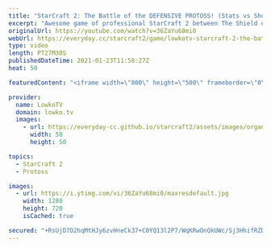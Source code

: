```yaml
---
title: "StarCraft 2: The Battle of the DEFENSIVE PROTOSS! (Stats vs ShoWTimE)"
excerpt: "Awesome game of professional StarCraft 2 between The Shield of Auir and Die Mauer. In this Protoss versus Protoss we see both players trying to outmacro the other, but it turns out they're pretty much doing the exact same thing.  Support my work on Patreon: http://www.patreon.com/lowkotv Become a YouTube"
originalUrl: https://youtube.com/watch?v=36ZaYu68mi0
webUrl: https://everyday.cc/starcraft2/game/lowkotv-starcraft-2-the-battle-of-the-defensive-protoss-stats-vs-showtime/
type: video
length: PT27M30S
publishedDateTime: 2021-01-23T11:58:27Z
heat: 50

featuredContent: "<iframe width=\"800\" height=\"500\" frameborder=\"0\" src=\"https://www.youtube.com/embed/36ZaYu68mi0\" allow=\"accelerometer; autoplay; encrypted-media; gyroscope; picture-in-picture\" allowfullscreen></iframe>"

provider:
  name: LowkoTV
  domain: lowko.tv
  images:
    - url: https://everyday-cc.github.io/starcraft2/assets/images/organizations/lowko.tv-50x50.jpg
      width: 50
      height: 50

topics:
  - StarCraft 2
  - Protoss

images:
  - url: https://i.ytimg.com/vi/36ZaYu68mi0/maxresdefault.jpg
    width: 1280
    height: 720
    isCached: true

secured: "+RsUjD7D2hqMtHJy6zvHneCk37+C0YQ13l2P7/WqKRwOnQkUWc/Sj3HhifRZDsWXmRrDDTRIYo5jG1YIxDYQWGuJufaI5KkH9OT60bF+xGkZDhabCxveaTTwXWwTILNrsA4ycCp0yDSBapk7nZi6yApa8RM2zgNe743QMYftKaiz/A7o3HBDXo99YxXpYKyul7gj/ixMO/liAgRbrmZS7bEtOYXe8SjrjXuAoT4iq6ddJjWlBuz9Qz3QlSXb46fiQswegP4PFIgTveDjS/FEYFxnM9VZiUKkIS+y8Hl+LZmWruBMkrV1g+XwDsAiTxhfUXjpp3vzOrIAm8dIduIXEaBH29FrPyd/i+d2lqxvomIX3zF1W4M4QoUYV5dacxI1LaUWXt8dNotGrLacS9ATe+YTkV3NbIrjp45u48g7FEI=;oF+3RJSWp13ST6EzcX8idQ=="
---
```


